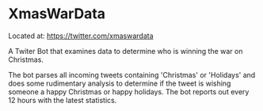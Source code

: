 # XmasWarData

Located at: https://twitter.com/xmaswardata

A Twiter Bot that examines data to determine who is winning the war on Christmas.

The bot parses all incoming tweets containing 'Christmas' or 'Holidays' and does some rudimentary 
analysis to determine if the tweet is wishing someone a happy Christmas or happy holidays.  The bot 
reports out every 12 hours with the latest statistics.